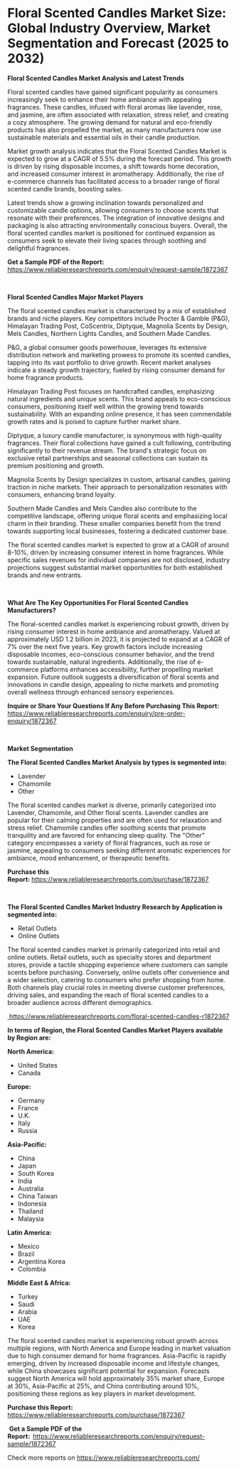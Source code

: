 <p><h1>Floral Scented Candles Market Size: Global Industry Overview, Market Segmentation and Forecast (2025 to 2032)</h1></p><p><strong>Floral Scented Candles Market Analysis and Latest Trends</strong></p>
<p><p>Floral scented candles have gained significant popularity as consumers increasingly seek to enhance their home ambiance with appealing fragrances. These candles, infused with floral aromas like lavender, rose, and jasmine, are often associated with relaxation, stress relief, and creating a cozy atmosphere. The growing demand for natural and eco-friendly products has also propelled the market, as many manufacturers now use sustainable materials and essential oils in their candle production.</p><p>Market growth analysis indicates that the Floral Scented Candles Market is expected to grow at a CAGR of 5.5% during the forecast period. This growth is driven by rising disposable incomes, a shift towards home decoration, and increased consumer interest in aromatherapy. Additionally, the rise of e-commerce channels has facilitated access to a broader range of floral scented candle brands, boosting sales.</p><p>Latest trends show a growing inclination towards personalized and customizable candle options, allowing consumers to choose scents that resonate with their preferences. The integration of innovative designs and packaging is also attracting environmentally conscious buyers. Overall, the floral scented candles market is positioned for continued expansion as consumers seek to elevate their living spaces through soothing and delightful fragrances.</p></p>
<p><strong>Get a Sample PDF of the Report:&nbsp;</strong> <a href="https://www.reliableresearchreports.com/enquiry/request-sample/1872367?utm_campaign=1674&utm_medium=2&utm_source=Github&utm_content=ia&utm_term=05022025&utm_id=floral-scented-candles">https://www.reliableresearchreports.com/enquiry/request-sample/1872367</a></p>
<p>&nbsp;</p>
<p><strong>Floral Scented Candles Major Market Players</strong></p>
<p><p>The floral scented candles market is characterized by a mix of established brands and niche players. Key competitors include Procter & Gamble (P&G), Himalayan Trading Post, CoScentrix, Diptyque, Magnolia Scents by Design, Mels Candles, Northern Lights Candles, and Southern Made Candles.</p><p>P&G, a global consumer goods powerhouse, leverages its extensive distribution network and marketing prowess to promote its scented candles, tapping into its vast portfolio to drive growth. Recent market analyses indicate a steady growth trajectory, fueled by rising consumer demand for home fragrance products.</p><p>Himalayan Trading Post focuses on handcrafted candles, emphasizing natural ingredients and unique scents. This brand appeals to eco-conscious consumers, positioning itself well within the growing trend towards sustainability. With an expanding online presence, it has seen commendable growth rates and is poised to capture further market share.</p><p>Diptyque, a luxury candle manufacturer, is synonymous with high-quality fragrances. Their floral collections have gained a cult following, contributing significantly to their revenue stream. The brand's strategic focus on exclusive retail partnerships and seasonal collections can sustain its premium positioning and growth.</p><p>Magnolia Scents by Design specializes in custom, artisanal candles, gaining traction in niche markets. Their approach to personalization resonates with consumers, enhancing brand loyalty.</p><p>Southern Made Candles and Mels Candles also contribute to the competitive landscape, offering unique floral scents and emphasizing local charm in their branding. These smaller companies benefit from the trend towards supporting local businesses, fostering a dedicated customer base.</p><p>The floral scented candles market is expected to grow at a CAGR of around 8-10%, driven by increasing consumer interest in home fragrances. While specific sales revenues for individual companies are not disclosed, industry projections suggest substantial market opportunities for both established brands and new entrants.</p></p>
<p>&nbsp;</p>
<p><strong>What Are The Key Opportunities For Floral Scented Candles Manufacturers?</strong></p>
<p><p>The floral-scented candles market is experiencing robust growth, driven by rising consumer interest in home ambiance and aromatherapy. Valued at approximately USD 1.2 billion in 2023, it is projected to expand at a CAGR of 7% over the next five years. Key growth factors include increasing disposable incomes, eco-conscious consumer behavior, and the trend towards sustainable, natural ingredients. Additionally, the rise of e-commerce platforms enhances accessibility, further propelling market expansion. Future outlook suggests a diversification of floral scents and innovations in candle design, appealing to niche markets and promoting overall wellness through enhanced sensory experiences.</p></p>
<p><strong>Inquire or Share Your Questions If Any Before Purchasing This Report:</strong> <a href="https://www.reliableresearchreports.com/enquiry/pre-order-enquiry/1872367?utm_campaign=1674&utm_medium=2&utm_source=Github&utm_content=ia&utm_term=05022025&utm_id=floral-scented-candles">https://www.reliableresearchreports.com/enquiry/pre-order-enquiry/1872367</a></p>
<p>&nbsp;</p>
<p><strong>Market Segmentation</strong></p>
<p><strong>The Floral Scented Candles Market Analysis by types is segmented into:</strong></p>
<p><ul><li>Lavender</li><li>Chamomile</li><li>Other</li></ul></p>
<p><p>The floral scented candles market is diverse, primarily categorized into Lavender, Chamomile, and Other floral scents. Lavender candles are popular for their calming properties and are often used for relaxation and stress relief. Chamomile candles offer soothing scents that promote tranquility and are favored for enhancing sleep quality. The "Other" category encompasses a variety of floral fragrances, such as rose or jasmine, appealing to consumers seeking different aromatic experiences for ambiance, mood enhancement, or therapeutic benefits.</p></p>
<p><strong>Purchase this Report:&nbsp;</strong><a href="https://www.reliableresearchreports.com/purchase/1872367?utm_campaign=1674&utm_medium=2&utm_source=Github&utm_content=ia&utm_term=05022025&utm_id=floral-scented-candles">https://www.reliableresearchreports.com/purchase/1872367</a></p>
<p>&nbsp;</p>
<p><strong>The Floral Scented Candles Market Industry Research by Application is segmented into:</strong></p>
<p><ul><li>Retail Outlets</li><li>Online Outlets</li></ul></p>
<p><p>The floral scented candles market is primarily categorized into retail and online outlets. Retail outlets, such as specialty stores and department stores, provide a tactile shopping experience where customers can sample scents before purchasing. Conversely, online outlets offer convenience and a wider selection, catering to consumers who prefer shopping from home. Both channels play crucial roles in meeting diverse customer preferences, driving sales, and expanding the reach of floral scented candles to a broader audience across different demographics.</p></p>
<p><a href="https://www.reliableresearchreports.com/floral-scented-candles-r1872367?utm_campaign=1674&utm_medium=2&utm_source=Github&utm_content=ia&utm_term=05022025&utm_id=floral-scented-candles">&nbsp;https://www.reliableresearchreports.com/floral-scented-candles-r1872367</a></p>
<p><strong>In terms of Region, the Floral Scented Candles Market Players available by Region are:</strong></p>
<p>
    <p> <strong> North America: </strong>
        <ul>
            <li>United States</li>
            <li>Canada</li>
        </ul>
        </p> 
    <p> <strong> Europe: </strong>
        <ul>
            <li>Germany</li>
            <li>France</li>
            <li>U.K.</li>
            <li>Italy</li>
            <li>Russia</li>
        </ul>
        </p> 
    <p> <strong> Asia-Pacific: </strong>
        <ul>
            <li>China</li>
            <li>Japan</li>
            <li>South Korea</li>
            <li>India</li>
            <li>Australia</li>
            <li>China Taiwan</li>
            <li>Indonesia</li>
            <li>Thailand</li>
            <li>Malaysia</li>
        </ul>
        </p> 
    <p> <strong> Latin America: </strong>
        <ul>
            <li>Mexico</li>
            <li>Brazil</li>
            <li>Argentina Korea</li>
            <li>Colombia</li>
        </ul>
        </p> 
    <p> <strong> Middle East & Africa: </strong>
        <ul>
            <li>Turkey</li>
            <li>Saudi</li>
            <li>Arabia</li>
            <li>UAE</li>
            <li>Korea</li>
        </ul>
    </p>
    </p>
<p><p>The floral scented candles market is experiencing robust growth across multiple regions, with North America and Europe leading in market valuation due to high consumer demand for home fragrances. Asia-Pacific is rapidly emerging, driven by increased disposable income and lifestyle changes, while China showcases significant potential for expansion. Forecasts suggest North America will hold approximately 35% market share, Europe at 30%, Asia-Pacific at 25%, and China contributing around 10%, positioning these regions as key players in market development.</p></p>
<p><strong>Purchase this Report: </strong><a href="https://www.reliableresearchreports.com/purchase/1872367?utm_campaign=1674&utm_medium=2&utm_source=Github&utm_content=ia&utm_term=05022025&utm_id=floral-scented-candles">https://www.reliableresearchreports.com/purchase/1872367</a></p>
<p>&nbsp;<strong>Get a Sample PDF of the Report:&nbsp;&nbsp;</strong><a href="https://www.reliableresearchreports.com/enquiry/request-sample/1872367?utm_campaign=1674&utm_medium=2&utm_source=Github&utm_content=ia&utm_term=05022025&utm_id=floral-scented-candles">https://www.reliableresearchreports.com/enquiry/request-sample/1872367</a></p>
<p><strong></strong></p>
<p>Check more reports on <a href="https://www.reliableresearchreports.com/?utm_campaign=1674&utm_medium=2&utm_source=Github&utm_content=ia&utm_term=05022025&utm_id=floral-scented-candles">https://www.reliableresearchreports.com/</a></p>